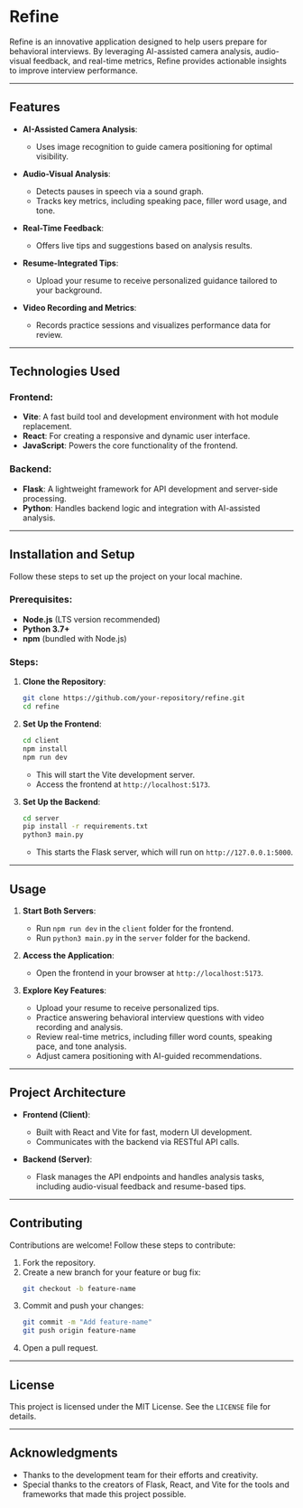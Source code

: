 # **Refine**  

Refine is an innovative application designed to help users prepare for behavioral interviews. By leveraging AI-assisted camera analysis, audio-visual feedback, and real-time metrics, Refine provides actionable insights to improve interview performance.

---

## **Features**

- **AI-Assisted Camera Analysis**:  
  - Uses image recognition to guide camera positioning for optimal visibility.  

- **Audio-Visual Analysis**:  
  - Detects pauses in speech via a sound graph.  
  - Tracks key metrics, including speaking pace, filler word usage, and tone.  

- **Real-Time Feedback**:  
  - Offers live tips and suggestions based on analysis results.  

- **Resume-Integrated Tips**:  
  - Upload your resume to receive personalized guidance tailored to your background.  

- **Video Recording and Metrics**:  
  - Records practice sessions and visualizes performance data for review.

---

## **Technologies Used**

### Frontend:
- **Vite**: A fast build tool and development environment with hot module replacement.  
- **React**: For creating a responsive and dynamic user interface.  
- **JavaScript**: Powers the core functionality of the frontend.  

### Backend:
- **Flask**: A lightweight framework for API development and server-side processing.  
- **Python**: Handles backend logic and integration with AI-assisted analysis.

---

## **Installation and Setup**

Follow these steps to set up the project on your local machine.

### Prerequisites:
- **Node.js** (LTS version recommended)  
- **Python 3.7+**  
- **npm** (bundled with Node.js)  

### Steps:

1. **Clone the Repository**:
   ```bash
   git clone https://github.com/your-repository/refine.git
   cd refine
   ```

2. **Set Up the Frontend**:
   ```bash
   cd client
   npm install
   npm run dev
   ```
   - This will start the Vite development server.  
   - Access the frontend at `http://localhost:5173`.  

3. **Set Up the Backend**:
   ```bash
   cd server
   pip install -r requirements.txt
   python3 main.py
   ```
   - This starts the Flask server, which will run on `http://127.0.0.1:5000`.

---

## **Usage**

1. **Start Both Servers**:
   - Run `npm run dev` in the `client` folder for the frontend.  
   - Run `python3 main.py` in the `server` folder for the backend.  

2. **Access the Application**:
   - Open the frontend in your browser at `http://localhost:5173`.  

3. **Explore Key Features**:
   - Upload your resume to receive personalized tips.  
   - Practice answering behavioral interview questions with video recording and analysis.  
   - Review real-time metrics, including filler word counts, speaking pace, and tone analysis.  
   - Adjust camera positioning with AI-guided recommendations.  

---

## **Project Architecture**

- **Frontend (Client)**:
  - Built with React and Vite for fast, modern UI development.
  - Communicates with the backend via RESTful API calls.  

- **Backend (Server)**:
  - Flask manages the API endpoints and handles analysis tasks, including audio-visual feedback and resume-based tips.

---

## **Contributing**

Contributions are welcome! Follow these steps to contribute:

1. Fork the repository.  
2. Create a new branch for your feature or bug fix:  
   ```bash
   git checkout -b feature-name
   ```  
3. Commit and push your changes:  
   ```bash
   git commit -m "Add feature-name"
   git push origin feature-name
   ```  
4. Open a pull request.

---

## **License**

This project is licensed under the MIT License. See the `LICENSE` file for details.

---

## **Acknowledgments**

- Thanks to the development team for their efforts and creativity.  
- Special thanks to the creators of Flask, React, and Vite for the tools and frameworks that made this project possible.
```
